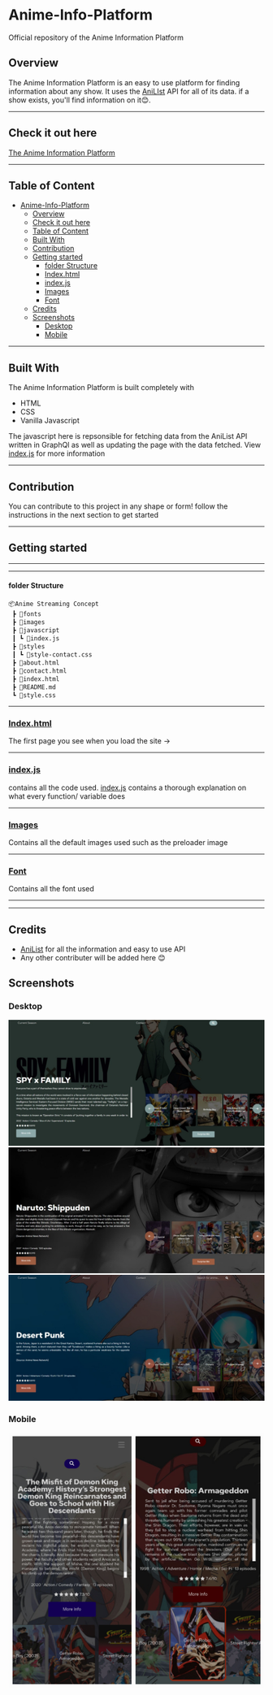 # Anime-Info-Platform

Official repository of the Anime Information Platform

## Overview

The Anime Information Platform is an easy to use platform for finding information about any show. It uses the [AniLIst](https://anilist.co/) API for all of its data. if a show exists, you'll find information on it😊.

<hr>

## Check it out here

[The Anime Information Platform](https://anime-info-platform.vercel.app/)

<hr>

## Table of Content

- [Anime-Info-Platform](#anime-info-platform)
  - [Overview](#overview)
  - [Check it out here](#check-it-out-here)
  - [Table of Content](#table-of-content)
  - [Built With](#built-with)
  - [Contribution](#contribution)
  - [Getting started](#getting-started)
      - [folder Structure](#folder-structure)
    - [Index.html](#indexhtml)
    - [index.js](#indexjs)
    - [Images](#images)
    - [Font](#font)
  - [Credits](#credits)
  - [Screenshots](#screenshots)
    - [Desktop](#desktop)
    - [Mobile](#mobile)
<hr>

## Built With

The Anime Information Platform is built completely with

- HTML
- CSS
- Vanilla Javascript

The javascript here is repsonsible for fetching data from the AniList API written in GraphQl as well as updating the page with the data fetched. View [index.js](javascript\index.js) for more information

<hr>

## Contribution

You can contribute to this project in any shape or form! follow the instructions in the next section to get started

<hr>

## Getting started

<hr><hr>

#### folder Structure

```
📦Anime Streaming Concept
 ┣ 📂fonts
 ┣ 📂images
 ┣ 📂javascript
 ┃ ┗ 📜index.js
 ┣ 📂styles
 ┃ ┗ 📜style-contact.css
 ┣ 📜about.html
 ┣ 📜contact.html
 ┣ 📜index.html
 ┣ 📜README.md
 ┗ 📜style.css
```

   <hr>

### [Index.html](index.html)

The first page you see when you load the site ->

<hr>

### [index.js](javascript\index.js)

contains all the code used. [index.js](javascript\index.js) contains a thorough explanation on what every function/ variable does

<hr>

### [Images](images)

Contains all the default images used such as the preloader image

<hr>

### [Font](fonts)

Contains all the font used

<hr><hr>

## Credits

- [AniList](https://anilist.co/) for all the information and easy to use API
- Any other contributer will be added here 😊

## Screenshots

### Desktop

<div>
<img src = "screenshots\Web capture_7-5-2022_19378_127.0.0.1.jpeg" alt="Desktop Screenshot 1 Spy x Family">
 <img src = "screenshots\Web capture_7-5-2022_19337_127.0.0.1.jpeg" alt="Desktop Screenshot 1 Spy x Family">
  <img src = "screenshots\Web capture_7-5-2022_193843_127.0.0.1.jpeg" alt="Desktop Screenshot 1 Spy x Family">
</div>

### Mobile

<div>
<img src = "screenshots\20220507_194135.jpg" alt="Desktop Screenshot 1 Spy x Family">

</div>
